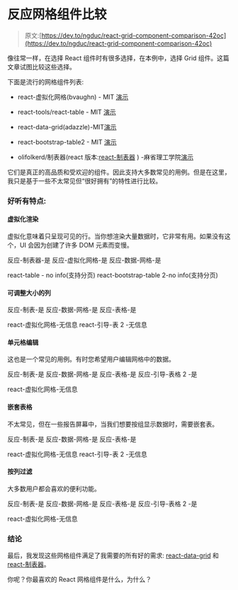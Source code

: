 # 反应网格组件比较

> 原文:[https://dev.to/ngduc/react-grid-component-comparison-42oc](https://dev.to/ngduc/react-grid-component-comparison-42oc)

像往常一样，在选择 React 组件时有很多选择，在本例中，选择 Grid 组件。这篇文章试图比较这些选择。

下面是流行的网格组件列表:

*   react-虚拟化网格(bvaughn) - MIT [演示](https://bvaughn.github.io/react-virtualized/#/components/Grid)

*   react-tools/react-table - MIT [演示](https://react-table.js.org/#/story/readme)

*   react-data-grid(adazzle)-MIT[演示](http://adazzle.github.io/react-data-grid/#/examples/all-features)

*   react-bootstrap-table2 - MIT [演示](https://react-bootstrap-table.github.io/react-bootstrap-table2/storybook/index.html)

*   olifolkerd/制表器(react 版本:[react-制表器](https://github.com/ngduc/react-tabulator) ) -麻省理工学院[演示](http://tabulator.info/examples/4.0)

它们是真正的高品质和受欢迎的组件。因此支持大多数常见的用例。但是在这里，我只是基于一些不太常见但“很好拥有”的特性进行比较。

### 好听有特点:

#### 虚拟化渲染

虚拟化意味着只呈现可见的行。当你想渲染大量数据时，它非常有用。如果没有这个，UI 会因为创建了许多 DOM 元素而变慢。

反应-制表器-是
反应-虚拟化网格-是
反应-数据-网格-是

react-table - no info(支持分页)
react-bootstrap-table 2-no info(支持分页)

#### 可调整大小的列

反应-制表-是
反应-数据-网格-是
反应-表格-是

react-虚拟化网格-无信息
react-引导-表 2 -无信息

#### 单元格编辑

这也是一个常见的用例。有时您希望用户编辑网格中的数据。

反应-制表-是
反应-数据-网格-是
反应-表格-是
反应-引导-表格 2 -是

react-虚拟化网格-无信息

#### 嵌套表格

不太常见，但在一些报告屏幕中，当我们想要按组显示数据时，需要嵌套表。

反应-制表-是
反应-数据-网格-是
反应-表格-是

react-虚拟化网格-无信息
react-引导-表 2 -无信息

#### 按列过滤

大多数用户都会喜欢的便利功能。

反应-制表-是
反应-数据-网格-是
反应-表格-是
反应-引导-表格 2 -是

react-虚拟化网格-无信息

### 结论

最后，我发现这些网格组件满足了我需要的所有好的需求: [react-data-grid](https://github.com/adazzle/react-data-grid) 和[react-制表器](https://github.com/ngduc/react-tabulator)。

你呢？你最喜欢的 React 网格组件是什么，为什么？